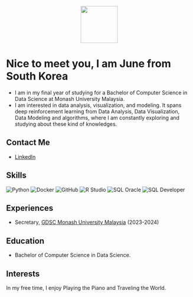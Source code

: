 <!-- pika pika -->
<div align="center">
  <img height="100" src="https://media.giphy.com/media/5hvFP4LH0rN6lFQNSD/giphy.gif"/>
</div>

<h1>Nice to meet you, I am June from South Korea </h1>

<ul>
  
  <li>I am in my final year of studying for a Bachelor of Computer Science in Data Science at Monash University Malaysia.</li>
  <li> I am interested in data analysis, visualization, and modeling. It spans deep reinforcement learning from Data Analysis, Data Visualization, Data Modeling and algorithms, where I am constantly exploring and studying about these kind of knowledges.</li>
</ul>

## Contact Me
- [LinkedIn](www.linkedin.com/in/junistz)

## Skills
![Python](https://img.shields.io/badge/-Python-3776AB?logo=python&logoColor=white&style=for-the-badge)
![Docker](https://img.shields.io/badge/-Docker-2496ED?logo=docker&logoColor=white&style=for-the-badge)
![GitHub](https://img.shields.io/badge/-GitHub-181717?logo=github&logoColor=white&style=for-the-badge)
![R Studio](https://img.shields.io/badge/-RStudio-75AADB?logo=rstudio&logoColor=white&style=for-the-badge)
![SQL Oracle](https://img.shields.io/badge/-Oracle_SQL-F80000?logo=oracle&logoColor=white&style=for-the-badge)
![SQL Developer](https://img.shields.io/badge/-SQL_Developer-4479A1?logo=sql&logoColor=white&style=for-the-badge)
<!-- Add more badges as needed -->

## Experiences
- Secretary, [GDSC Monash University Malaysia](https://gdsc.community.dev/monash-university-malaysia/) (2023-2024) <br>

## Education
- Bachelor of Computer Science in Data Science.

## Interests
In my free time, I enjoy Playing the Piano and Traveling the World.

